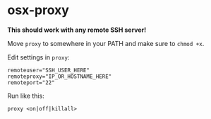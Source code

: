 osx-proxy
========

**This should work with any remote SSH server!**

Move `proxy` to somewhere in your PATH and make sure to `chmod +x`.

Edit settings in `proxy`:

```
remoteuser="SSH_USER_HERE"
remoteproxy="IP_OR_HOSTNAME_HERE"
remoteport="22"
```

Run like this:

```
proxy <on|off|killall>
```
